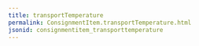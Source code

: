 ```yaml
---
title: transportTemperature
permalink: ConsignmentItem.transportTemperature.html
jsonid: consignmentitem_transporttemperature
---
```

